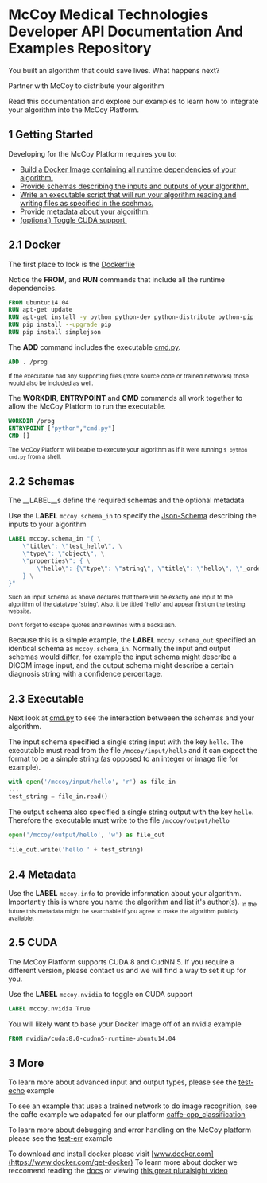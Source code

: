 # McCoy Medical Technologies Developer API Documentation And Examples Repository

You built an algorithm that could save lives. What happens next?

Partner with McCoy to distribute your algorithm

Read this documentation and explore our examples to learn how to integrate your algorithm into the McCoy Platform.

## 1 Getting Started
Developing for the McCoy Platform requires you to:
* [Build a Docker Image containing all runtime dependencies of your algorithm.](#21-docker)
* [Provide schemas describing the inputs and outputs of your algorithm.](#22-schemas)
* [Write an executable script that will run your algorithm reading and writing files as specified in the scehmas.](#23-executable)
* [Provide metadata about your algorithm.](#24-metadata)
* [(optional) Toggle CUDA support.](#25-cuda)

## 2.1 Docker
The first place to look is the [Dockerfile](test-helloworld/Dockerfile)

Notice the __FROM__, and __RUN__ commands that include all the runtime dependencies.
```Dockerfile
FROM ubuntu:14.04
RUN apt-get update
RUN apt-get install -y python python-dev python-distribute python-pip
RUN pip install --upgrade pip
RUN pip install simplejson
```

The __ADD__ command includes the executable [cmd.py](test-helloworld/cmd.py).
```Dockerfile
ADD . /prog
```
<sub>If the executable had any supporting files (more source code or trained networks) those would also be included as well.</sub>

The __WORKDIR__, __ENTRYPOINT__ and __CMD__ commands all work together to allow the McCoy Platform to run the executable.
```Dockerfile
WORKDIR /prog
ENTRYPOINT ["python","cmd.py"]
CMD []
```
<sub>The McCoy Platform will beable to execute your algorithm as if it were running `$ python cmd.py` from a shell.</sub>

## 2.2 Schemas
The __LABEL__s define the required schemas and the optional metadata

Use the __LABEL__ `mccoy.schema_in` to specify the [Json-Schema](http://json-schema.org/) describing 
the inputs to your algorithm
```Dockerfile
LABEL mccoy.schema_in "{ \
    \"title\": \"test_hello\", \
    \"type\": \"object\", \
    \"properties\": { \
        \"hello\": {\"type\": \"string\", \"title\": \"hello\", \"_order\": 1} \
    } \
}"
```
<sub>Such an input schema as above declares that there will be exactly one input to the algorithm of the datatype 'string'.
Also, it be titled 'hello' and appear first on the testing website.</sub>

<sub>Don't forget to escape quotes and newlines with a backslash.</sub>

Because this is a simple example, the __LABEL__ `mccoy.schema_out` specified an identical schema as `mccoy.schema_in`. 
Normally the input and output schemas would differ, for example the input schema might describe a DICOM image input, 
and the output schema might describe a certain diagnosis string with a confidence percentage.

## 2.3 Executable
Next look at [cmd.py](test-helloworld/cmd.py) to see the interaction betweeen the schemas and your algorithm.

The input schema specified a single string input with the key `hello`. The executable must read from the file
`/mccoy/input/hello` and it can expect the format to be a simple string (as opposed to an integer or image file for example).
```python
with open('/mccoy/input/hello', 'r') as file_in
...
test_string = file_in.read()
```

The output schema also specified a single string output with the key `hello`. Therefore the executable must 
write to the file `/mccoy/output/hello`
```python
open('/mccoy/output/hello', 'w') as file_out
...
file_out.write('hello ' + test_string)
```
## 2.4 Metadata
Use the __LABEL__ `mccoy.info` to provide information about your algorithm. Importantly this is where you name the 
algorithm and list it's author(s). 
<sub>In the future this metadata might be searchable if you agree to make the algorithm publicly available.</sub>

## 2.5 CUDA
The McCoy Platform supports CUDA 8 and CudNN 5. If you require a different version, please contact us and we will 
find a way to set it up for you.

Use the __LABEL__ `mccoy.nvidia` to toggle on CUDA support
```Dockerfile
LABEL mccoy.nvidia True
```

You will likely want to base your Docker Image off of an nvidia example
```Dockerfile
FROM nvidia/cuda:8.0-cudnn5-runtime-ubuntu14.04
```

## 3 More
To learn more about advanced input and output types, please see the [test-echo](test-echo/) example

To see an example that uses a trained network to do image recognition, see the caffe example we adapated for our platform 
[caffe-cpp_classification](caffe-cpp_classification/)

To learn more about debugging and error handling on the McCoy platform please see the [test-err](test-err/) example

To download and install docker please visit [www.docker.com](https://www.docker.com/get-docker)
To learn more about docker we reccomend reading the [docs](https://docs.docker.com/) or viewing 
[this great pluralsight video](https://www.pluralsight.com/courses/docker-deep-dive)
